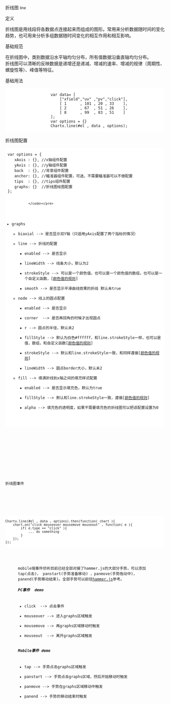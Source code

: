 <div class="mb40">
    <div class="fontsize-20 mb10">
    折线图 <small>line</small>
    </div class="fontsize-28">
    <p class="mb20"></p>
</div>

<div class="mb40">
    <div class="fontsize-20 mb10">
    定义 
    </div class="fontsize-28">
    <p class="mb20">
      折线图是用线段将各数据点连接起来而组成的图形。常用来分析数据随时间的变化趋势，也可用来分析多组数据随时间变化的相互作用和相互影响。
    </p>
</div>

<div class="mb40">
    <div class="fontsize-20 mb10">
    基础规范
    </div class="fontsize-28">
    <p class="mb20">
    在折线图中，类别数据沿水平轴均匀分布，所有值数据沿垂直轴均匀分布。
    <br />
    折线图可以清晰的反映数据是递增还是递减、增减的速率、增减的规律（周期性、螺旋性等）、峰值等特征。
    </p>
</div>

<div bx-name="chart.spec.components/list/index"></div>


<div class="example">
    <div class="content">
        <div class="content-header">
            <div>基础用法</div>
        </div>
        <div class="content-body" style="padding:0;">
                <pre class="example-pre"  style="background:white"><code class="hljs html">
                    var data= [
                        ["xfield","uv" ,"pv","click"],
                        [ 1      , 101 , 20 , 33    ],
                        [ 2      , 67  , 51 , 26    ],
                        [ 8      , 99  , 83 , 51    ]
                    ];
                    var options = {}
                    Chartx.line(#el , data , options);
                </code></pre>
        </div>
    </div>
</div>

<div class="example">
    <div class="content">
        <div class="content-header">
            <div>折线图配置</div>
        </div>
        <div class="content-body" style="padding:0;">
                <pre class="example-pre" style="background:white"><code class="hljs html">
 var options = {
    xAxis : {}, //x轴组件配置
    yAxis : {}, //y轴组件配置
    back  : {}, //背景组件配置
    anchor: {}, //瞄准器组件配置，可选，不需要瞄准器可以不做配置
    tips  : {}, //tips组件配置
    graphs: {}  //折线图绘图配置
 };

                </code></pre>
<ul data-anchor-id="foqg">
<li>graphs <br>
<ul><li>biaxial --&gt; 是否显示双Y轴（只适用yAxis配置了两个指标的情况）</li>
<li>line --&gt; 折线的配置 <br>
<ul><li>enabled --&gt; 是否显示</li>
<li>lineWidth --&gt; 线条大小，默认为2</li>
<li>strokeStyle --&gt; 可以是一个颜色值，也可以是一个颜色值的数组，也可以是一个自定义函数，[<a href="#color">颜色值的规则</a>]</li>
<li>smooth --&gt; 是否显示平滑曲线效果的折线 默认未true</li></ul></li>
<li>node --&gt; 线上的圆点配置 <br>
<ul><li>enabled --&gt; 是否显示</li>
<li>corner  --&gt; 是否再拐角的时候才出现圆点</li>
<li>r --&gt; 圆点的半径，默认未2</li>
<li>fillStyle --&gt; 默认为白色#ffffff，和line.strokeStyle一样，也可以是值，数组，和自定义函数[<a href="#color">颜色值的规则</a>]</li>
<li>strokeStyle --&gt; 默认和line.strokeStyle一致，和同样遵循[<a href="#color">颜色值的规则</a>]</li>
<li>lineWidth --&gt; 圆点border大小，默认未2</li></ul></li>
<li>fill --&gt; 填满折线到x轴之间的填充样式配置 <br>
<ul><li>enabled --&gt; 是否显示填充色，默认为true</li>
<li>fillStyle --&gt; 默认和line.strokeStyle一致，遵循[<a href="#color">颜色值的规则</a>]</li>
<li>alpha --&gt; 填充色的透明度，如果不需要填充色的折线图可以把该配置设置为0</li></ul></li></ul></li>
</ul>
        </div>
    </div>
</div>



<div class="example">
    <div class="content">
        <div class="content-header">
            <div>折线图事件</div>
        </div>
        <div class="content-body" style="padding:0;">
                <pre class="example-pre"  style="background:white"><code class="hljs html">
Chartx.line(#el , data , options).then(function( chart ){
    chart.on("click mouseover mousemove mouseout" , function( e ){
        if( e.type == "click" ){
            ... do something    
        }
    });
});
                </code></pre>
<div id="wmd-preview" style="padding:18px 40px;" class="wmd-preview" data-medium-element="true" style="height: auto; left: 0px;"><div class="md-section-divider"></div><p data-anchor-id="8jhk">mobile端事件侦听目前已经全部对接了hammer.js的大部分手势，可以添加tap(点击)， panstart(手势准备移动) ，panmove(手势拖动中)， panend(手势移动结束)。全部手势可以前往<a href="http://hammerjs.github.io/" target="_blank">hammer.js</a>参考。</p><div class="md-section-divider"></div><h5 data-anchor-id="y0gl" id="pc事件-demo">PC事件  demo</h5><ul data-anchor-id="mtbf">
<li>click  --&gt; 点击事件</li>
<li>mouseover --&gt; 进入graphs区域触发</li>
<li>mousemove --&gt; 再graphs区域移动时触发</li>
<li>mouseout  --&gt; 离开graphs区域触发</li>
</ul><div class="md-section-divider"></div><h5 data-anchor-id="xzyp" id="mobile事件-demo">Mobile事件 demo</h5><ul data-anchor-id="0d46">
<li>tap --&gt; 手势点击graphs区域触发</li>
<li>panstart --&gt; 手势点击graphs区域，然后开始移动时触发</li>
<li>panmove --&gt; 手势在graphs区域移动中触发</li>
<li>panend --&gt; 手势的移动结束时触发</li>
</ul></div>
        </div>
    </div>
</div>








